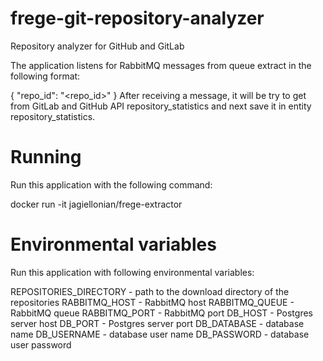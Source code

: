 # frege-git-repository-analyzer
Repository analyzer for GitHub and GitLab

The application listens for RabbitMQ messages from queue extract in the following format:

{
    "repo_id": "<repo_id>"
}
After receiving a message, it will be try to get from GitLab and GitHub API repository_statistics and next save it in entity repository_statistics. 

# Running
Run this application with the following command:

docker run -it jagiellonian/frege-extractor <environmental variables>
  
# Environmental variables
Run this application with following environmental variables:

REPOSITORIES_DIRECTORY - path to the download directory of the repositories
RABBITMQ_HOST - RabbitMQ host
RABBITMQ_QUEUE - RabbitMQ queue
RABBITMQ_PORT - RabbitMQ port
DB_HOST - Postgres server host
DB_PORT - Postgres server port
DB_DATABASE - database name
DB_USERNAME - database user name
DB_PASSWORD - database user password
